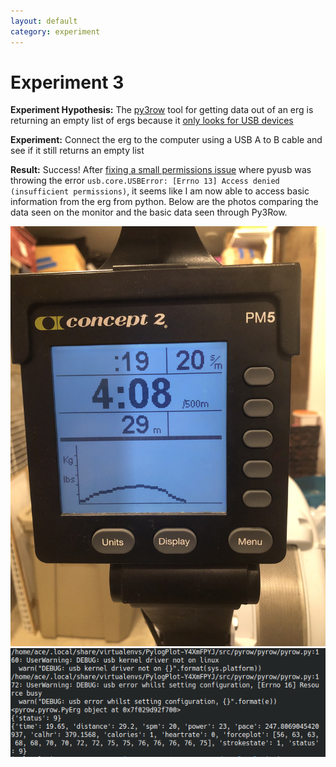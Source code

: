 ```yaml
---
layout: default
category: experiment
---
```


# Experiment 3
**Experiment Hypothesis:** The [py3row](https://github.com/droogmic/Py3Row) tool for getting data out of an erg is returning an empty list of ergs because it [only looks for USB devices](https://github.com/droogmic/Py3Row/blob/e1850c2060b2baff7608a3a38f516a72a472b6c2/pyrow/pyrow.py#L129-L142)

**Experiment:** Connect the erg to the computer using a USB A to B cable and see if it still returns an empty list


**Result:** Success! After [fixing a small permissions issue](https://stackoverflow.com/a/53134825) where pyusb was throwing the error `usb.core.USBError: [Errno 13] Access denied (insufficient permissions)`, it seems like I am now able to access basic information from the erg from python. Below are the photos comparing the data seen on the monitor and the basic data seen through Py3Row. 


![picture of erg showing a test stroke taken](../files/experiments/3/IMG_6487.jpg)
![screenshot from Py3Row showing the same test stroke a few seconds later](../files/experiments/3/Screenshot_20201212_001948.png)

